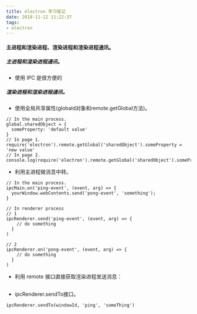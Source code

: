 ```yaml
---
title: electron 学习笔记
date: 2018-11-12 11:22:37
tags:
- electron
---
```


#### 主进程和渲染进程、渲染进程和渲染进程通讯。

##### 主进程和渲染进程通讯。

* 使用 IPC 是很方便的


##### 渲染进程和渲染进程通讯。
* 使用全局共享属性(globald对象和remote.getGlobal方法)。
```
// In the main process.
global.sharedObject = {
  someProperty: 'default value'
}
// In page 1.
require('electron').remote.getGlobal('sharedObject').someProperty = 'new value'
// In page 2.
console.log(require('electron').remote.getGlobal('sharedObject').someProperty)
```

* 利用主进程做消息中转。
```
// In the main process.
ipcMain.on('ping-event', (event, arg) => {
  yourWindow.webContents.send('pong-event', 'something');
}

// In renderer process
// 1
ipcRenderer.send('ping-event', (event, arg) => {
    // do something
  }
)

// 2
ipcRenderer.on('pong-event', (event, arg) => {
    // do something
  }
)
```

* 利用 remote 接口直接获取渲染进程发送消息：
```

```

* ipcRenderer.sendTo接口。
```
ipcRenderer.sendTo(windowId, 'ping', 'someThing')
```